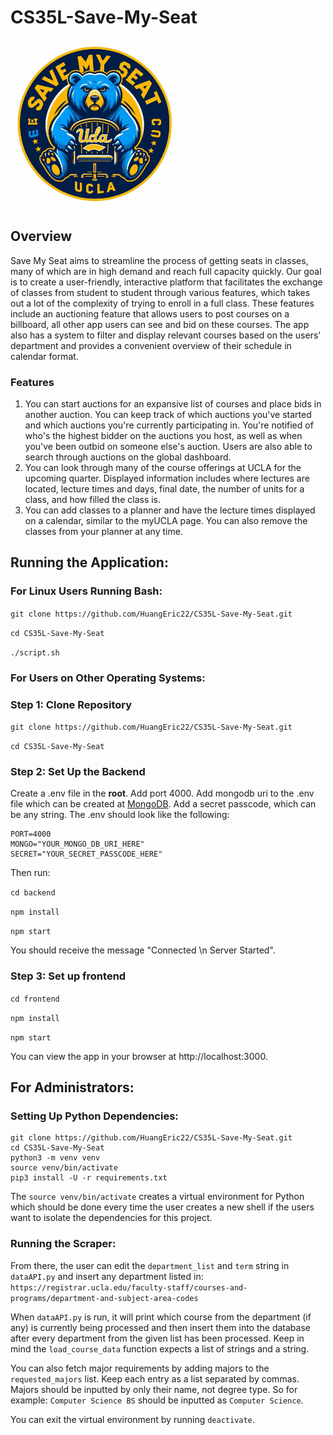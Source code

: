 # CS35L-Save-My-Seat

<img src="frontend/build/assets/OIG4.png" alt="Save My Seat Logo" width="270"/>

## Overview

Save My Seat aims to streamline the process of getting seats in classes, many of which are in high demand and reach full capacity quickly. Our goal is to create a user-friendly, interactive platform that facilitates the exchange of classes from student to student through various features, which takes out a lot of the complexity of trying to enroll in a full class. These features include an auctioning feature that allows users to post courses on a billboard, all other app users can see and bid on these courses. The app also has a system to filter and display relevant courses based on the users’ department and provides a convenient overview of their schedule in calendar format.

### Features
1. You can start auctions for an expansive list of courses and place bids in another auction. You can keep track of which auctions you've started and which auctions you're currently participating in. You're notified of who's the highest bidder on the auctions you host, as well as when you've been outbid on someone else's auction. Users are also able to search through auctions on the global dashboard. 
2. You can look through many of the course offerings at UCLA for the upcoming quarter. Displayed information includes where lectures are located, lecture times and days, final date, the number of units for a class, and how filled the class is.
3. You can add classes to a planner and have the lecture times displayed on a calendar, similar to the myUCLA page. You can also remove the classes from your planner at any time. 

## Running the Application:

### For Linux Users Running Bash:
`git clone https://github.com/HuangEric22/CS35L-Save-My-Seat.git`

`cd CS35L-Save-My-Seat`

`./script.sh`

### For Users on Other Operating Systems:

### Step 1: Clone Repository

`git clone https://github.com/HuangEric22/CS35L-Save-My-Seat.git`

`cd CS35L-Save-My-Seat`

### Step 2: Set Up the Backend

Create a .env file in the **root**. Add port 4000. Add mongodb uri to the .env file which can be created at [MongoDB](https://www.mongodb.com/). Add a secret passcode, which can be any string. The .env should look like the following:
```
PORT=4000
MONGO="YOUR_MONGO_DB_URI_HERE"
SECRET="YOUR_SECRET_PASSCODE_HERE"
```

Then run:

`cd backend` 

`npm install` 

`npm start` 

You should receive the message "Connected \n Server Started".


### Step 3: Set up frontend 

`cd frontend` 

`npm install`

`npm start` 

You can view the app in your browser at http://localhost:3000.


## For Administrators:

### Setting Up Python Dependencies:

```
git clone https://github.com/HuangEric22/CS35L-Save-My-Seat.git
cd CS35L-Save-My-Seat
python3 -m venv venv
source venv/bin/activate
pip3 install -U -r requirements.txt
```

The `source venv/bin/activate` creates a virtual environment for Python 
which should be done every time the user creates a new shell if the users
want to isolate the dependencies for this project.

### Running the Scraper:

From there, the user can edit the `department_list` and `term` string in `dataAPI.py` and
insert any department listed in:
`https://registrar.ucla.edu/faculty-staff/courses-and-programs/department-and-subject-area-codes`

When `dataAPI.py` is run, it will print which course from the department (if any) is currently 
being processed and then insert them into the database after every department from the given list
has been processed. Keep in mind the `load_course_data` function expects a list of strings and a string.

You can also fetch major requirements by adding majors to the `requested_majors` list. Keep each entry
as a list separated by commas. Majors should be inputted by only their name, not degree type. So for example:
`Computer Science BS` should be inputted as `Computer Science`.

You can exit the virtual environment by running `deactivate`.
